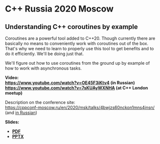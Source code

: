 # C++ Russia 2020 Moscow

## Understanding C++ coroutines by example

Coroutines are a powerful tool added to C++20. Though currently there are basically no means to conveniently work with coroutines out of the box. That's why we need to learn to properly use this tool to get benefits and to do it efficiently. We'll be doing just that.

We'll figure out how to use coroutines from the ground up by example of how to work with asynchronous tasks.

**Video:**\
**[https://www.youtube.com/<wbr>watch?v=OE45F3iKtv4](https://www.youtube.com/watch?v=OE45F3iKtv4) (in Russian)**\
**[https://www.youtube.com/<wbr>watch?v=7sKUAyWXNHA](https://www.youtube.com/watch?v=7sKUAyWXNHA) (at C++ London meetup)**

Description on the conference site:\
[https://cppconf-moscow.ru/<wbr>en/<wbr>2020/<wbr>msk/<wbr>talks/<wbr>4bwjzs60nckon1mns4insn/](https://cppconf-moscow.ru/en/2020/msk/talks/4bwjzs60nckon1mns4insn/)\
(and [in Russian](https://cppconf-moscow.ru/2020/msk/talks/4bwjzs60nckon1mns4insn/))

**Slides:**
* **[PDF](Understanding%20C++%20coroutines%20by%20example.pdf)**
* **[PPTX](Understanding%20C++%20coroutines%20by%20example.pptx)**
